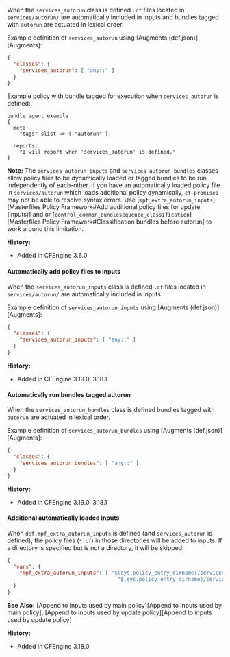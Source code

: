 When the ```services_autorun``` class is defined ```.cf``` files located in `services/autorun/` are automatically
included in inputs and bundles tagged with ```autorun``` are actuated in lexical order.

Example definition of ```services_autorun``` using [Augments (def.json)][Augments]:

```json
{
  "classes": {
    "services_autorun": [ "any::" ]
  }
}
```

Example policy with bundle tagged for execution when ```services_autorun``` is defined:

```cf3
bundle agent example
{
  meta:
    "tags" slist => { "autorun" };

  reports:
    "I will report when 'services_autorun' is defined."
}
```

**Note:** The `services_autorun_inputs` and `services_autorun_bundles` classes
allow policy files to be dynamically loaded or tagged bundles to be run
independently of each-other. If you have an automatically loaded policy file in
`services/autorun` which loads additional policy dynamically, `cf-promises` may
not be able to resolve syntax errors. Use
[`mpf_extra_autorun_inputs`][Masterfiles Policy Framework#Add additional policy files for update (inputs)]
and or
[`control_common_bundlesequence_classification`][Masterfiles Policy Framework#Classification bundles before autorun]
to work around this limitation.

**History:**

* Added in CFEngine 3.6.0

#### Automatically add policy files to inputs

When the ```services_autorun_inputs``` class is defined ```.cf``` files located
in `services/autorun/` are automatically included in inputs.

Example definition of ```services_autorun_inputs``` using [Augments (def.json)][Augments]:

```json
{
  "classes": {
    "services_autorun_inputs": [ "any::" ]
  }
}
```

**History:**

* Added in CFEngine 3.19.0, 3.18.1

#### Automatically run bundles tagged autorun

When the ```services_autorun_bundles``` class is defined bundles tagged with ```autorun``` are actuated in lexical order.

Example definition of ```services_autorun_bundles``` using [Augments (def.json)][Augments]:

```json
{
  "classes": {
    "services_autorun_bundles": [ "any::" ]
  }
}
```

**History:**

* Added in CFEngine 3.19.0, 3.18.1

#### Additional automatically loaded inputs

When `def.mpf_extra_autorun_inputs` is defined (and `services_autorun` is defined), the policy files (`*.cf`) in those directories will be added to inputs. If a directory is specified but is not a directory, it will be skipped.

```json
{
  "vars": {
    "mpf_extra_autorun_inputs": [ "$(sys.policy_entry_dirname)/services/autorun/custom2",
                                    "$(sys.policy_entry_dirname)/services/custom1" ]
  }
}
```

**See Also:** [Append to inputs used by main policy][Append to inputs used by main policy], [Append to inputs used by update policy][Append to inputs used by update policy]

**History:**

* Added in CFEngine 3.18.0
